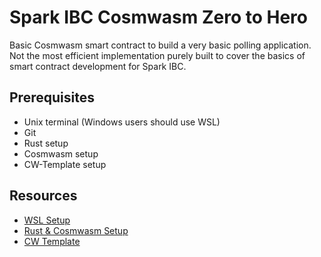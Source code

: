 # Spark IBC Cosmwasm Zero to Hero

Basic Cosmwasm smart contract to build a very basic polling application.
Not the most efficient implementation purely built to cover the basics of smart
contract development for Spark IBC.

## Prerequisites

- Unix terminal (Windows users should use WSL)
- Git
- Rust setup
- Cosmwasm setup
- CW-Template setup

## Resources

- [WSL Setup](https://www.youtube.com/watch?v=X-DHaQLrBi8)
- [Rust & Cosmwasm Setup](https://docs.cosmwasm.com/docs/1.0/getting-started/installation#installing-rust-in-linux-and-mac)
- [CW Template](https://github.com/InterWasm/cw-template)
